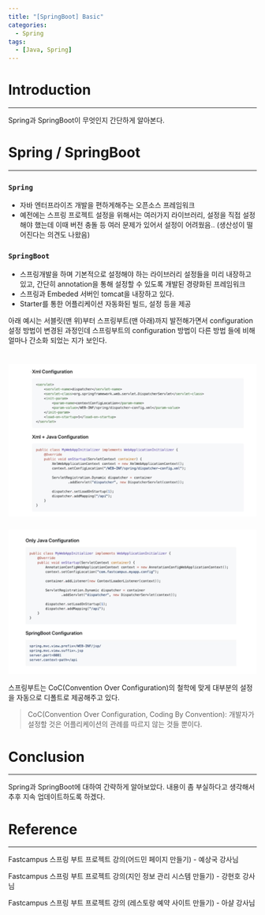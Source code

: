 ```yaml
---
title: "[SpringBoot] Basic"
categories:
  - Spring
tags:
  - [Java, Spring]
---
```




# Introduction

---

Spring과 SpringBoot이 무엇인지 간단하게 알아본다.



# Spring / SpringBoot

---

### `Spring`

- 자바 엔터프라이즈 개발을 편하게해주는 오픈소스 프레임워크
- 예전에는 스프링 프로젝트 설정을 위해서는 여러가지 라이브러리, 설정을 직접 설정해야 했는데 이때 버전 충돌 등 여러 문제가 있어서 설정이 어려웠음.. (생산성이 떨어진다는 의견도 나왔음)

### `SpringBoot`

- 스프링개발을 하며 기본적으로 설정해야 하는 라이브러리 설정들을 미리 내장하고 있고, 간단히 annotation을 통해 설정할 수 있도록 개발된 경량화된 프레임워크
- 스프링과 Embeded 서버인 tomcat을 내장하고 있다.
- Starter를 통한 어플리케이션 자동화된 빌드, 설정 등을 제공



아래 예시는 서블릿(맨 위)부터 스프링부트(맨 아래)까지 발전해가면서 configuration 설정 방법이 변경된 과정인데 스프링부트의 configuration 방법이 다른 방법 들에 비해 얼마나 간소화 되었는 지가 보인다.

# ![1](../../assets/images/03-26-spring-basic/5.png)

![6](../../assets/images/03-26-spring-basic/6.png)



스프링부트는 CoC(Convention Over Configuration)의 철학에 맞게 대부분의 설정을 자동으로 디폴트로 제공해주고 있다.

> CoC(Convention Over Configuration, Coding By Convention): 개발자가 설정할 것은 어플리케이션의 관례를 따르지 않는 것들 뿐이다. 





#  Conclusion

---

Spring과 SpringBoot에 대하여 간략하게 알아보았다. 내용이 좀 부실하다고 생각해서 추후 지속 업데이트하도록 하겠다.



# Reference

---

Fastcampus 스프링 부트 프로젝트 강의(어드민 페이지 만들기) - 예상국 강사님

Fastcampus 스프링 부트 프로젝트 강의(지인 정보 관리 시스템 만들기) - 강현호 강사님

Fastcampus 스프링 부트 프로젝트 강의 (레스토랑 예약 사이트 만들기) - 아샬 강사님
